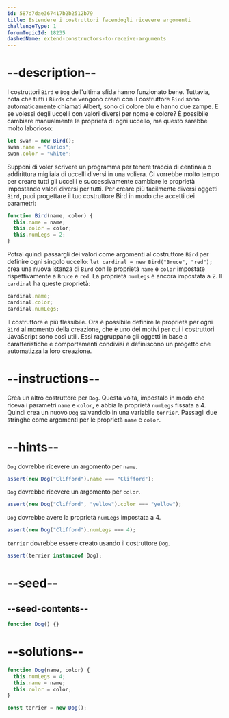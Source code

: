 ```yaml
---
id: 587d7dae367417b2b2512b79
title: Estendere i costruttori facendogli ricevere argomenti
challengeType: 1
forumTopicId: 18235
dashedName: extend-constructors-to-receive-arguments
---
```


# --description--

I costruttori `Bird` e `Dog` dell'ultima sfida hanno funzionato bene. Tuttavia, nota che tutti i `Birds` che vengono creati con il costruttore `Bird` sono automaticamente chiamati Albert, sono di colore blu e hanno due zampe. E se volessi degli uccelli con valori diversi per nome e colore? È possibile cambiare manualmente le proprietà di ogni uccello, ma questo sarebbe molto laborioso:

```js
let swan = new Bird();
swan.name = "Carlos";
swan.color = "white";
```

Supponi di voler scrivere un programma per tenere traccia di centinaia o addirittura migliaia di uccelli diversi in una voliera. Ci vorrebbe molto tempo per creare tutti gli uccelli e successivamente cambiare le proprietà impostando valori diversi per tutti. Per creare più facilmente diversi oggetti `Bird`, puoi progettare il tuo costruttore Bird in modo che accetti dei parametri:

```js
function Bird(name, color) {
  this.name = name;
  this.color = color;
  this.numLegs = 2;
}
```

Potrai quindi passargli dei valori come argomenti al costruttore `Bird` per definire ogni singolo uccello: `let cardinal = new Bird("Bruce", "red");` crea una nuova istanza di `Bird` con le proprietà `name` e `color` impostate rispettivamente a `Bruce` e `red`. La proprietà `numLegs` è ancora impostata a 2. Il `cardinal` ha queste proprietà:

```js
cardinal.name;
cardinal.color;
cardinal.numLegs;
```

Il costruttore è più flessibile. Ora è possibile definire le proprietà per ogni `Bird` al momento della creazione, che è uno dei motivi per cui i costruttori JavaScript sono così utili. Essi raggruppano gli oggetti in base a caratteristiche e comportamenti condivisi e definiscono un progetto che automatizza la loro creazione.

# --instructions--

Crea un altro costruttore per `Dog`. Questa volta, impostalo in modo che riceva i parametri `name` e `color`, e abbia la proprietà `numLegs` fissata a 4. Quindi crea un nuovo `Dog` salvandolo in una variabile `terrier`. Passagli due stringhe come argomenti per le proprietà `name` e `color`.

# --hints--

`Dog` dovrebbe ricevere un argomento per `name`.

```js
assert(new Dog("Clifford").name === "Clifford");
```

`Dog` dovrebbe ricevere un argomento per `color`.

```js
assert(new Dog("Clifford", "yellow").color === "yellow");
```

`Dog` dovrebbe avere la proprietà `numLegs` impostata a 4.

```js
assert(new Dog("Clifford").numLegs === 4);
```

`terrier` dovrebbe essere creato usando il costruttore `Dog`.

```js
assert(terrier instanceof Dog);
```

# --seed--

## --seed-contents--

```js
function Dog() {}
```

# --solutions--

```js
function Dog(name, color) {
  this.numLegs = 4;
  this.name = name;
  this.color = color;
}

const terrier = new Dog();
```
